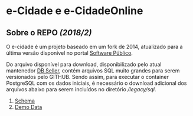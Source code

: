 e-Cidade e e-CidadeOnline
======
Sobre o REPO _(2018/2)_
------
O e-cidade é um projeto baseado em um fork de 2014, atualizado para a última versão disponível no portal [Software Público](https://softwarepublico.gov.br/social/e-cidade/).

Do arquivo disponível para download, disponibilizado pelo atual mantenedor [DB Seller](https://dbseller.com), contém arquivos SQL muito grandes para serem versionados pelo GITHUB. Sendo assim, para executar o container PostgreSQL com os dados iniciais, é necessário o download adicional dos arquivos abaixo para serem incluídos no diretório _/legacy/sql_.

1. [Schema](https://www.dropbox.com/sh/k05kmu07zulddk8/AAA_KY-dAxB3boQeZxvtXgE5a/e-cidade-2018-2-schema.sql?dl=0)
2. [Demo Data](https://www.dropbox.com/sh/k05kmu07zulddk8/AABP7ztrLifetWaHnlyOfgvza/e-cidade-2018-2-demo.sql?dl=0)
